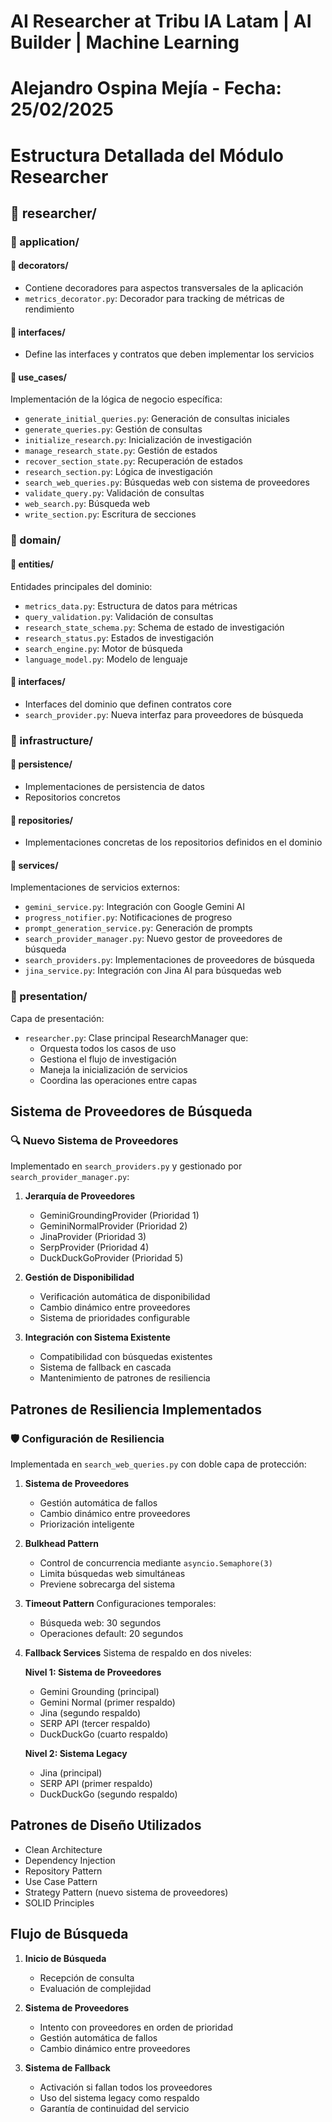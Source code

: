 # AI Researcher at Tribu IA Latam | AI Builder | Machine Learning
# Alejandro Ospina Mejía - Fecha: 25/02/2025

# Estructura Detallada del Módulo Researcher 

## 📁 researcher/
### 📁 application/
#### 📁 decorators/
- Contiene decoradores para aspectos transversales de la aplicación
- `metrics_decorator.py`: Decorador para tracking de métricas de rendimiento

#### 📁 interfaces/
- Define las interfaces y contratos que deben implementar los servicios

#### 📁 use_cases/
Implementación de la lógica de negocio específica:
- `generate_initial_queries.py`: Generación de consultas iniciales
- `generate_queries.py`: Gestión de consultas
- `initialize_research.py`: Inicialización de investigación
- `manage_research_state.py`: Gestión de estados
- `recover_section_state.py`: Recuperación de estados
- `research_section.py`: Lógica de investigación
- `search_web_queries.py`: Búsquedas web con sistema de proveedores
- `validate_query.py`: Validación de consultas
- `web_search.py`: Búsqueda web
- `write_section.py`: Escritura de secciones

### 📁 domain/
#### 📁 entities/
Entidades principales del dominio:
- `metrics_data.py`: Estructura de datos para métricas
- `query_validation.py`: Validación de consultas
- `research_state_schema.py`: Schema de estado de investigación
- `research_status.py`: Estados de investigación
- `search_engine.py`: Motor de búsqueda
- `language_model.py`: Modelo de lenguaje

#### 📁 interfaces/
- Interfaces del dominio que definen contratos core
- `search_provider.py`: Nueva interfaz para proveedores de búsqueda

### 📁 infrastructure/
#### 📁 persistence/
- Implementaciones de persistencia de datos
- Repositorios concretos

#### 📁 repositories/
- Implementaciones concretas de los repositorios definidos en el dominio

#### 📁 services/
Implementaciones de servicios externos:
- `gemini_service.py`: Integración con Google Gemini AI
- `progress_notifier.py`: Notificaciones de progreso
- `prompt_generation_service.py`: Generación de prompts
- `search_provider_manager.py`: Nuevo gestor de proveedores de búsqueda
- `search_providers.py`: Implementaciones de proveedores de búsqueda
- `jina_service.py`: Integración con Jina AI para búsquedas web

### 📁 presentation/
Capa de presentación:
- `researcher.py`: Clase principal ResearchManager que:
  - Orquesta todos los casos de uso
  - Gestiona el flujo de investigación
  - Maneja la inicialización de servicios
  - Coordina las operaciones entre capas

## Sistema de Proveedores de Búsqueda

### 🔍 Nuevo Sistema de Proveedores
Implementado en `search_providers.py` y gestionado por `search_provider_manager.py`:

1. **Jerarquía de Proveedores**
   - GeminiGroundingProvider (Prioridad 1)
   - GeminiNormalProvider (Prioridad 2)
   - JinaProvider (Prioridad 3)
   - SerpProvider (Prioridad 4)
   - DuckDuckGoProvider (Prioridad 5)

2. **Gestión de Disponibilidad**
   - Verificación automática de disponibilidad
   - Cambio dinámico entre proveedores
   - Sistema de prioridades configurable

3. **Integración con Sistema Existente**
   - Compatibilidad con búsquedas existentes
   - Sistema de fallback en cascada
   - Mantenimiento de patrones de resiliencia

## Patrones de Resiliencia Implementados

### 🛡️ Configuración de Resiliencia
Implementada en `search_web_queries.py` con doble capa de protección:

1. **Sistema de Proveedores**
   - Gestión automática de fallos
   - Cambio dinámico entre proveedores
   - Priorización inteligente

2. **Bulkhead Pattern**
   - Control de concurrencia mediante `asyncio.Semaphore(3)`
   - Limita búsquedas web simultáneas
   - Previene sobrecarga del sistema

3. **Timeout Pattern**
   Configuraciones temporales:
   - Búsqueda web: 30 segundos
   - Operaciones default: 20 segundos

4. **Fallback Services**
   Sistema de respaldo en dos niveles:
   
   **Nivel 1: Sistema de Proveedores**
   - Gemini Grounding (principal)
   - Gemini Normal (primer respaldo)
   - Jina (segundo respaldo)
   - SERP API (tercer respaldo)
   - DuckDuckGo (cuarto respaldo)

   **Nivel 2: Sistema Legacy**
   - Jina (principal)
   - SERP API (primer respaldo)
   - DuckDuckGo (segundo respaldo)

## Patrones de Diseño Utilizados

- Clean Architecture
- Dependency Injection
- Repository Pattern
- Use Case Pattern
- Strategy Pattern (nuevo sistema de proveedores)
- SOLID Principles

## Flujo de Búsqueda

1. **Inicio de Búsqueda**
   - Recepción de consulta
   - Evaluación de complejidad

2. **Sistema de Proveedores**
   - Intento con proveedores en orden de prioridad
   - Gestión automática de fallos
   - Cambio dinámico entre proveedores

3. **Sistema de Fallback**
   - Activación si fallan todos los proveedores
   - Uso del sistema legacy como respaldo
   - Garantía de continuidad del servicio
